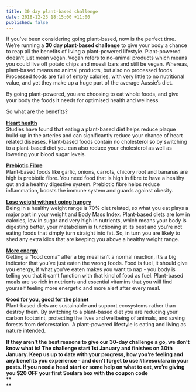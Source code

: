 ```yaml
---
title: 30 day plant-based challenge
date: 2018-12-23 18:15:00 +11:00
published: false
---
```


If you’ve been considering going plant-based, now is the perfect time. We’re running a **30 day plant-based challenge** to give your body a chance to reap all the benefits of living a plant-powered lifestyle. Plant-powered doesn’t just mean vegan. Vegan refers to no-animal products which means you could live off potato chips and muesli bars and still be vegan. Whereas, plant-based means no animal products, but also no processed foods. Processed foods are full of empty calories, with very little to no nutritional value, and yet they make up a huge part of the average Aussie’s diet.

By going plant-powered, you are choosing to eat whole foods, and give your body the foods it needs for optimised health and wellness. 

So what are the benefits?

**[Heart health](https://www.medicalnewstoday.com/articles/322072.php)**\
Studies have found that eating a plant-based diet helps reduce plaque build-up in the arteries and can significantly reduce your chance of heart related diseases. Plant-based foods contain no cholesterol so by switching to a plant-based diet you can also reduce your cholesterol as well as lowering your blood sugar levels.

**[Prebiotic Fibre](https://drjockers.com/top-33-prebiotic-foods/)**\
Plant-based foods like garlic, onions, carrots, chicory root and bananas are high is prebiotic fibre. You need food that is high in fibre to have a healthy gut and a healthy digestive system. Prebiotic fibre helps reduce inflammation, boosts the immune system and guards against obesity.

**[Lose weight without going hungry](http://www.onegreenplanet.org/natural-health/amazing-health-benefits-of-embracing-a-plant-based-diet/)**\
Being in a healthy weight range is 70% diet related, so what you eat plays a major part in your weight and Body Mass Index. Plant-based diets are low in calories, low in sugar and very high in nutrients, which means your body is digesting better, your metabolism is functioning at its best and you’re not eating foods that simply turn straight into fat. So, in turn you are likely to shed any extra kilos that are keeping you above a healthy weight range.

**[More energy](https://www.mindbodygreen.com/0-25054/im-a-registered-dietitian-heres-what-people-get-wrong-about-a-plantbased-diet.html)**\
Getting a “food coma” after a big meal isn’t a normal reaction, it’s a big indicator that you’ve just eaten the wrong foods. Food is fuel, it should give you energy, if what you’ve eaten makes you want to nap - you body is telling you that it can’t function with that kind of food as fuel. Plant-based meals are so rich in nutrients and essential vitamins that you will find yourself feeling more energetic and more alert after every meal.

**[Good for you, good for the planet](https://www.onegreenplanet.org/environment/how-eating-more-plant-based-foods-benefits-the-environment/)**\
Plant-based diets are sustainable and support ecosystems rather than destroy them. By switching to a plant-based diet you are reducing your carbon footprint, protecting the lives and wellbeing of animals, and saving forests from deforestation. A plant-powered lifestyle is eating and living as nature intended.

**If they aren’t the best reasons to give our 30-day challenge a go, we don’t know what is! The challenge start 1st January and finishes on 30th January. Keep us up to date with your progress, how you’re feeling and any benefits you experience - and don’t forget to use #livesoulara in your posts. If you need a head start or some help on what to eat, we’re giving you $20 OFF your first Soulara box with the coupon code**\
**\
**